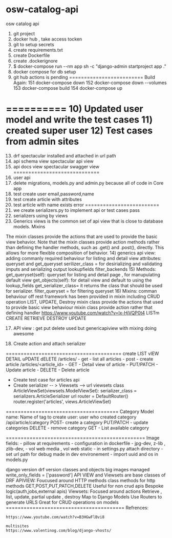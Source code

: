 # osw-catalog-api
osw catalog api
1) git project
2) docker hub , take access tocken
3) git to setup secrets
4) create requirements.txt
5) create Dockerfile
6) create .dockerignore
7) $ docker-compose run --rm app sh -c "django-admin startproject app ."
8) docker compose for db setup
9) git hub actions is pending
=========================
Build Again:
    151  docker-compose down
    152  docker-compose down --volumes
    153  docker-compose build
    154  docker-compose up


==========
10) Updated user model and write the test cases
11) created super user
12) Test cases from admin sites
===================
13) drf spectacular installed and attached in url path
14) api schema view spectacular api view
15) api docs view spectacular swagger view
=============================
16) user api
17) delete migrations, models.py and admin.py because all of code in Core app
18) test create user email,password,name
19) test create article with attributes
19) test article with name exists error
=========================
20) we create serializers.py to implement api or test cases pass
21) serializers using by views
13) Generics views is the common set of api view that is close to database models.
Mixins

The mixin classes provide the actions that are used to provide the basic view behavior. Note that the mixin classes provide action methods rather than defining the handler methods, such as .get() and .post(), directly. This allows for more flexible composition of behavior.
14) generics api view: adding commanly required behaviour for listing and detail view
attributes: queryset and get_queryset
serilizer_class = for desirializing and validating imputs and serializing output
lookupfields
filter_backends
15) Methods:
get_queryset(self): queryset for listing and detail page , for manupulating default view
get_objects(self): for detail view and default to using the lookup_fields
get_serializer_class= it returns the class that should be used for serializer.
filter_queryset = for filtering queryset
16) Mixins:
comman behaviour off rest framework has been provided in mixin
including CRUD operation LIST, UPDATE, Destroy
mixin class provide the actions that used to provide basic view behaviour
mixin class provide action rather that defining handler https://www.youtube.com/watch?v=Ix-HjVQP0t4
LISTm CREATE RETRIEVE DESTROY UPDATE

17) API view : get put delete used but genericapiview with mixing doing awesome

18) Create action and attach serializer

=======================================
create
LIST
vIEW DETAIL
uPDATE
dELETE
/articles/
    - get - list all articles
    - post - create article
/articles/<article_id>
    - GET - Detail view of article
    - PUT/PATCH - Update article
    - DELETE - Delete article

- Create test case for articles api
- Create serializer -- > Viewsets --> url
    viewsets
        class ArticleViewSet(viewsets.ModelViewSet):
        serializer_class = serializers.ArticleSerializer
    url
        router = DefaultRouter()
        router.register('articles', views.ArticleViewSet)


======================================
Category Model
    name: Name of tag to create
    user: user who created category
/api/article/category
    POST- create a category
    PUT/PATCH - update categories
    DELETE - remove category
    GET - List available category

===============================================
Image fields:
    - pillow at requirements
    - configuration in dockerfile
        - jpg-dev, z-lib , zlib-dev,
        - vol web media , vol web static
    - in settings.py attach directory
    - set url path for debug made in dev environement
    - import uuid and os in models.py







django version
drf version
classes and objects
big images managed
write_only_fields = ['password']
API VIEW and Viewsets are base classes of DRF
APIVIEW:
    Foucused around HTTP methods
    class methods for http methods
        GET,POST,PUT,PATCH,DELETE
    Useful for non crud apis
        Bespoke logic(auth,jobs,external apis)
Viewsets:
    Focused around actions
        Retrieve , list, update, partial update , destroy
    Map to Django Models
    Use Routers to generate URLS
    Great for CRUD operations on models
    ========================================
    Refrences:

    https://www.youtube.com/watch?v=B3HGwFlBvi8

    multisites
    https://www.valentinog.com/blog/django-vhosts/


